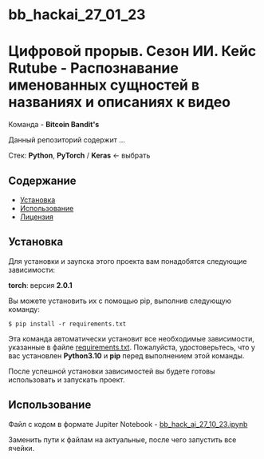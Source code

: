 # bb_hackai_27_01_23

# Цифровой прорыв. Сезон ИИ. Кейс Rutube - Распознавание именованных сущностей в названиях и описаниях к видео

Команда - **Bitcoin Bandit's**

Данный репозиторий содержит ...

Стек: **Python**, **PyTorch** / **Keras** <- выбрать  

## Содержание 

- [Установка](#установка)
- [Использование](#использование)
- [Лицензия](#лицензия)

## Установка 

Для установки и заупска этого проекта вам понадобятся следующие зависимости: 

**torch**: версия **2.0.1**

Вы можете установить их с помощью pip, выполнив следующую команду:

```
$ pip install -r requirements.txt
```
Эта команда автоматически установит все необходимые зависимости, указанные в файле [requirements.txt](requirements.txt). Пожалуйста, удостоверьтесь, что у вас установлен **Python3.10** и **pip** перед выполнением этой команды.

После успешной установки зависимостей вы будете готовы использовать и запускать проект.

## Использование

Файл с кодом в формате Jupiter Notebook - [bb_hack_ai_27_10_23.ipynb](bb_hack_ai_27_10_23.ipynb)

Заменить пути к файлам на актуальные, после чего запустить все ячейки.